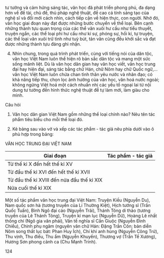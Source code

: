 tư tưởng và cảm hứng sáng tác, văn học đã phát triển phong phú, đa dạng hơn về đề tài, chủ đề, thủ pháp nghệ thuật, đề cao cá tính sáng tạo của nghệ sĩ và đổi mới cách nhìn, cách tiếp cận về hiện thực, con người. Nhờ đó, văn học giai đoạn này đạt được những bước chuyển về thể loại. Bên cạnh những thành tựu quan trọng của các thể văn xuôi hư cấu như tiểu thuyết, truyện ngắn, các thể loại phi hư cấu như kí sự, phóng sự, hồi kí, tự truyện, các thể loại văn xuôi trữ tình như tuỳ bút, tản văn cũng đều khởi sắc và đạt được những thành tựu đáng ghi nhận.

4. Nhìn chung, trong quá trình phát triển, cùng với tiếng nói của dân tộc, văn học Việt Nam luôn thể hiện rõ bản sắc dân tộc và mang một sức sống mãnh liệt. Dù là văn học dân gian hay văn học viết, văn học trung đại hay hiện đại, sáng tác bằng chữ Hán, chữ Nôm hay chữ Quốc ngữ,... văn học Việt Nam luôn chứa chan tình thân yêu nước và nhân đạo; có khả năng tiếp thu, chọn lọc ảnh hưởng của văn học, văn hoá nước ngoài; không ngừng Việt hoá một cách nhuần nhị các yếu tố ngoại lai từ nội dung tư tưởng đến hình thức nghệ thuật để tự làm mới, làm giàu cho mình.

Câu hỏi

1. Văn học dân gian Việt Nam gồm những thể loại chính nào? Nêu tên tác phẩm tiêu biểu cho mỗi thể loại đó.

2. Kẻ bảng sau vào vở và xếp các tác phẩm - tác giả nêu phía dưới vào ô phù hợp trong bảng:

VĂN HỌC TRUNG ĐẠI VIỆT NAM

Giai đoạn | Tác phẩm - tác giả
--- | ---
Từ thế kỉ X đến hết thế kỉ XV |
Từ đầu thế kỉ XVI đến hết thế kỉ XVII |
Từ đầu thế kỉ XVIII đến nửa đầu thế kỉ XIX |
Nửa cuối thế kỉ XIX |

Một số tác phẩm văn học trung đại Việt Nam: Truyện Kiều (Nguyễn Du), Nam quốc sơn hà (tương truyền của Lí Thường Kiệt), Hịch tướng sĩ (Trần Quốc Tuấn), Bình Ngô đại cáo (Nguyễn Trãi), Thánh Tông di thảo (tương truyền của Lê Thánh Tông), Truyện kí mạn lục (Nguyễn Dữ), Hoàng Lê nhất thống chí (Ngô gia văn phái), Văn tế nghĩa sĩ Cần Giuộc (Nguyễn Đình Chiểu), Chinh phụ ngâm (nguyên văn chữ Hán: Đặng Trần Côn; bản diễn Nôm song thất lục bát: Phan Huy Ích), Chí khí anh hùng (Nguyễn Công Trứ), Thu vịnh, Thu điếu, Thu ẩm (Nguyễn Khuyến), Thương vợ (Trần Tế Xương), Hương Sơn phong cảnh ca (Chu Mạnh Trinh).

124